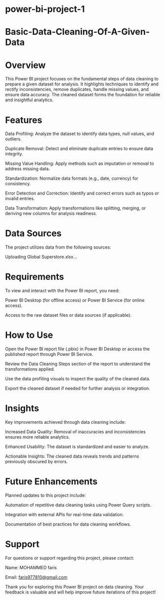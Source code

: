 # power-bi-project-1



# Basic-Data-Cleaning-Of-A-Given-Data


# Overview
This Power BI project focuses on the fundamental steps of data cleaning to prepare a given dataset for analysis. It highlights techniques to identify and rectify inconsistencies, remove duplicates, handle missing values, and ensure data accuracy. The cleaned dataset forms the foundation for reliable and insightful analytics.

# Features
Data Profiling: Analyze the dataset to identify data types, null values, and outliers.

Duplicate Removal: Detect and eliminate duplicate entries to ensure data integrity.

Missing Value Handling: Apply methods such as imputation or removal to address missing data.

Standardization: Normalize data formats (e.g., date, currency) for consistency.

Error Detection and Correction: Identify and correct errors such as typos or invalid entries.

Data Transformation: Apply transformations like splitting, merging, or deriving new columns for analysis readiness.

# Data Sources




The project utilizes data from the following sources:

Uploading Global Superstore.xlsx…

# Requirements


To view and interact with the Power BI report, you need:

Power BI Desktop (for offline access) or Power BI Service (for online access).

Access to the raw dataset files or data sources (if applicable).

# How to Use



Open the Power BI report file (.pbix) in Power BI Desktop or access the published report through Power BI Service.

Review the Data Cleaning Steps section of the report to understand the transformations applied.

Use the data profiling visuals to inspect the quality of the cleaned data.

Export the cleaned dataset if needed for further analysis or integration.

# Insights


Key improvements achieved through data cleaning include:

Increased Data Quality: Removal of inaccuracies and inconsistencies ensures more reliable analytics.

Enhanced Usability: The dataset is standardized and easier to analyze.

Actionable Insights: The cleaned data reveals trends and patterns previously obscured by errors.

# Future Enhancements



Planned updates to this project include:

Automation of repetitive data cleaning tasks using Power Query scripts.

Integration with external APIs for real-time data validation.

Documentation of best practices for data cleaning workflows.

# Support



For questions or support regarding this project, please contact:

Name: MOHAMMED faris 

Email: faris977810@gmail.com

Thank you for exploring this Power BI project on data cleaning. Your feedback is valuable and will help improve future iterations of this project!
